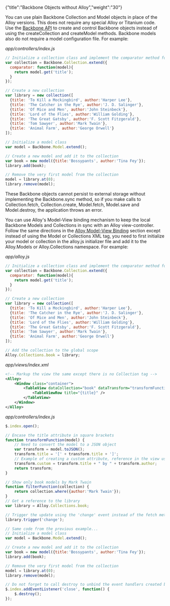 {"title":"Backbone Objects without Alloy","weight":"30"}

You can use plain Backbone Collection and Model objects in place of the Alloy versions. This does not require any special Alloy or Titanium code. Use the [Backbone API](http://docs.appcelerator.com/backbone/0.9.2/) to create and control Backbone objects instead of using the createCollection and createModel methods. Backbone models also do not require a model configuration file. For example:

*app/controllers/index.js*

```javascript
// Initialize a collection class and implement the comparator method for sorting
var collection = Backbone.Collection.extend({
  comparator: function(model){
    return model.get('title');
  }
});

// Create a new collection
var library = new collection([
  {title: 'To Kill a Mockingbird', author:'Harper Lee'},
  {title: 'The Catcher in the Rye', author:'J. D. Salinger'},
  {title: 'Of Mice and Men', author:'John Steinbeck'},
  {title: 'Lord of the Flies', author:'William Golding'},
  {title: 'The Great Gatsby', author:'F. Scott Fitzgerald'},
  {title: 'Tom Sawyer', author:'Mark Twain'},
  {title: 'Animal Farm', author:'George Orwell'}
]);

// Initialize a model class
var model = Backbone.Model.extend();

// Create a new model and add it to the collection
var book = new model({title:'Bossypants', author:'Tina Fey'});
library.add(book);

// Remove the very first model from the collection
model = library.at(0);
library.remove(model);
```

These Backbone objects cannot persist to external storage without implementing the Backbone.sync method, so if you make calls to Collection.fetch, Collection.create, Model.fetch, Model.save and Model.destroy, the application throws an error.

You can use Alloy's Model-View binding mechanism to keep the local Backbone Models and Collections in sync with an Alloy view-controller. Follow the same directions in the [Alloy Model-View Binding](/docs/appc/Alloy_Framework/Alloy_Guide/Alloy_Models/Alloy_Data_Binding/#model-view-binding) section except instead of using the Model or Collections XML tag, you need to first initialize your model or collection in the alloy.js initializer file and add it to the Alloy.Models or Alloy.Collections namespace. For example:

*app/alloy.js*

```javascript
// Initialize a collection class and implement the comparator method for sorting
var collection = Backbone.Collection.extend({
  comparator: function(model){
    return model.get('title');
  }
});

// Create a new collection
var library = new collection([
  {title: 'To Kill a Mockingbird', author:'Harper Lee'},
  {title: 'The Catcher in the Rye', author:'J. D. Salinger'},
  {title: 'Of Mice and Men', author:'John Steinbeck'},
  {title: 'Lord of the Flies', author:'William Golding'},
  {title: 'The Great Gatsby', author:'F. Scott Fitzgerald'},
  {title: 'Tom Sawyer', author:'Mark Twain'},
  {title: 'Animal Farm', author:'George Orwell'}
]);

// Add the collection to the global scope
Alloy.Collections.book = library;
```

*app/views/index.xml*

```xml
<!-- Markup the view the same except there is no Collection tag -->
<Alloy>
    <Window class="container">
        <TableView dataCollection="book" dataTransform="transformFunction" dataFilter="filterFunction">
            <TableViewRow title="{title}" />
        </TableView>
    </Window>
</Alloy>
```

*app/controllers/index.js*

```javascript
$.index.open();

// Encase the title attribute in square brackets
function transformFunction(model) {
    // Need to convert the model to a JSON object
    var transform = model.toJSON();
    transform.title = '[' + transform.title + ']';
    // Example of creating a custom attribute, reference in the view using {custom}
    transform.custom = transform.title + " by " + transform.author;
    return transform;
}

// Show only book models by Mark Twain
function filterFunction(collection) {
    return collection.where({author:'Mark Twain'});
}
// Get a reference to the library
var library = Alloy.Collections.book;

// Trigger the update using the 'change' event instead of the fetch method, since we do not have persistent storage
library.trigger('change');

// Same code from the previous example...
// Initialize a model class
var model = Backbone.Model.extend();

// Create a new model and add it to the collection
var book = new model({title:'Bossypants', author:'Tina Fey'});
library.add(book);

// Remove the very first model from the collection
model = library.at(0);
library.remove(model);

// Do not forget to call destroy to unbind the event handlers created by Alloy
$.index.addEventListener('close', function() {
    $.destroy();
});
```
